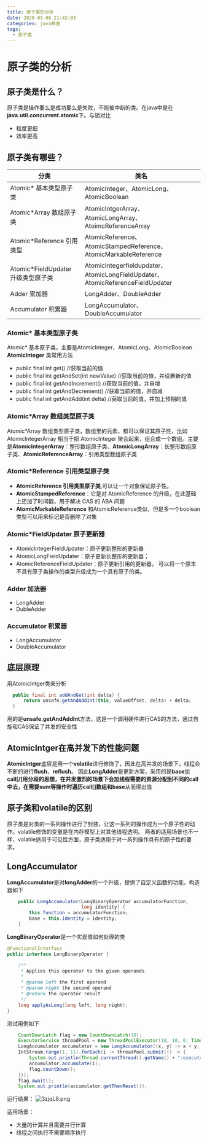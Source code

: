 ```yaml
---
title: 原子类的分析
date: 2020-03-08 21:42:03
categories: java并发
tags:
  - 原子类
---
```


# 原子类的分析

## 原子类是什么？
原子类是操作要么是成功要么是失败，不能被中断的类。在java中是在**java.util.concurrent.atomic**下。与锁对比
- 粒度更细
- 效率更高

## 原子类有哪些？

分类|类名
--|--
Atomic* 基本类型原子类|AtomicInteger、AtomicLong、AtomicBoolean
Atomic*Array 数组原子类|AtomicIntgerArray、AtomicLongArray、AtoimcReferenceArray
Atomic*Reference 引用类型|AtomicReference、AtomicStampedReference、AtomicMarkableReference
Atomic*FieldUpdater 升级类型原子类|AtomicIntegerfieldupdater、AtomicLongFieldUpdater、AtomicReferenceFieldUpdater
Adder 累加器|LongAdder、DoubleAdder
Accumulator 积累器|LongAccumulator、DoubleAccumulator

### Atomic* 基本类型原子类
  Atomic* 基本原子类，主要是AtomicInteger、AtomicLong、AtomicBoolean
**AtomicInteger** 类常用方法
- public final int get() //获取当前的值
- public final int getAndSet(int newValue) //获取当前的值，并设置新的值
- public final int getAndIncrement() //获取当前的值，并自增
- public final int getAndDecrement() //获取当前的值，并自减
- public final int getAndAdd(int delta) //获取当前的值，并加上预期的值

### Atomic*Array 数组类型原子类
 Atomic*Array 数组类型原子类，数组里的元素，都可以保证其原子性，比如 AtomicIntegerArray 相当于把 AtomicInteger 聚合起来，组合成一个数组。主要是**AtomicIntegerArray**：整形数组原子类、**AtomicLongArray**：长整形数组原子类、**AtomicReferenceArray**：引用类型数组原子类

### Atomic*Reference 引用类型原子类
- **AtomicReference 引用类型原子类**,可以让一个对象保证原子性。
- **AtomicStampedReference**：它是对 AtomicReference 的升级，在此基础上还加了时间戳，用于解决 CAS 的 ABA 问题
- **AtomicMarkableReference** 和AtomicReference类似，但是多一个boolean类型可以用来标记是否删除了对象

### Atomic*FieldUpdater 原子更新器
- AtomicIntegerFieldUpdater：原子更新整形的更新器
- AtomicLongFieldUpdater：原子更新长整形的更新器；
- AtomicReferenceFieldUpdater：原子更新引用的更新器。
可以将一个原本不具有原子类操作的类型升级成为一个具有原子的类。

### Adder 加法器
- LongAdder
- DubleAdder

### Accumulator 积累器
- LongAccumulator 
- DoubleAccumulator

## 底层原理

用AtomicIntger类来分析

```java
  public final int addAndGet(int delta) {
      return unsafe.getAndAddInt(this, valueOffset, delta) + delta;
  }
```
用的是**unsafe.getAndAddInt**方法，这是一个调用硬件进行CAS的方法，通过自旋和CAS保证了并发的安全性

## AtomicIntger在高并发下的性能问题

**AtomicIntger**底层是用一个**volatile**进行修饰了，因此在高并发的场景下，线程会不断的进行**flush**、**reflush**。
因此**LongAdder**是更新方案，采用的是**base**加**call[/]**用分段的思想，在并发激烈的场景下会加线程需要的资源分配到不同的call中去，在需要sum等操作时遍历**call[]**数组和**base**从而得出值

## 原子类和volatile的区别

原子类是对类的一系列操作进行了封装，让这一系列的操作成为一个原子性的动作。volatile修饰的变量是在内存模型上对其他线程透明。
两者的适用场景也不一样，volatile适用于可见性方面，原子类适用于对一系列操作具有的原子性的要求。

## LongAccumulator
**LongAccumulator**是对**longAdder**的一个升级，提供了自定义函数的功能，构造器如下
```java
    public LongAccumulator(LongBinaryOperator accumulatorFunction,
                           long identity) {
        this.function = accumulatorFunction;
        base = this.identity = identity;
    }
```

**LongBinaryOperator**是一个实现值如何处理的类

```java
@FunctionalInterface
public interface LongBinaryOperator {

    /**
     * Applies this operator to the given operands.
     *
     * @param left the first operand
     * @param right the second operand
     * @return the operator result
     */
    long applyAsLong(long left, long right);
}
```
测试用例如下
```java
    CountDownLatch flag = new CountDownLatch(10);
    ExecutorService threadPool = new ThreadPoolExecutor(10, 10, 0, TimeUnit.SECONDS, new LinkedBlockingQueue<>());
    LongAccumulator accumulator = new LongAccumulator((x, y) -> x + y, 0);
    IntStream.range(1, 11).forEach(i -> threadPool.submit(() -> {
        System.out.println(Thread.currentThread().getName() + ":executer");
        accumulator.accumulate(i);
        flag.countDown();
    }));
    flag.await();
    System.out.println(accumulator.getThenReset());
```
运行结果：
![3zjqL8.png](https://s2.ax1x.com/2020/03/08/3zjqL8.png)

适用场景：
- 大量的计算并且需要并行计算
- 线程之间执行不需要顺序执行



